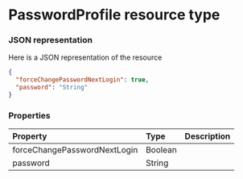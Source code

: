 # PasswordProfile resource type



### JSON representation

Here is a JSON representation of the resource

```json
{
  "forceChangePasswordNextLogin": true,
  "password": "String"
}

```
### Properties
| Property	   | Type	|Description|
|:---------------|:--------|:----------|
|forceChangePasswordNextLogin|Boolean||
|password|String||

<!-- uuid: 7a6c4e2e-834f-4844-86a5-7665f2484b2d\n2015-10-09 15:15:45 UTC -->